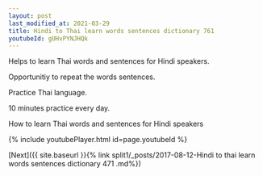 ```yaml
---
layout: post
last_modified_at: 2021-03-29
title: Hindi to Thai learn words sentences dictionary 761 
youtubeId: gUHvPYNJHQk
---
```

 
 
Helps to learn Thai words and sentences for Hindi speakers.

Opportunitiy to repeat the words sentences. 

Practice Thai language. 
 
10 minutes practice every day. 
 
How to learn Thai words and sentences for Hindi speakers 
 
{% include youtubePlayer.html id=page.youtubeId %}
 
 
[Next]({{ site.baseurl }}{% link  split1/_posts/2017-08-12-Hindi to thai learn words sentences dictionary 471 .md%})
 
